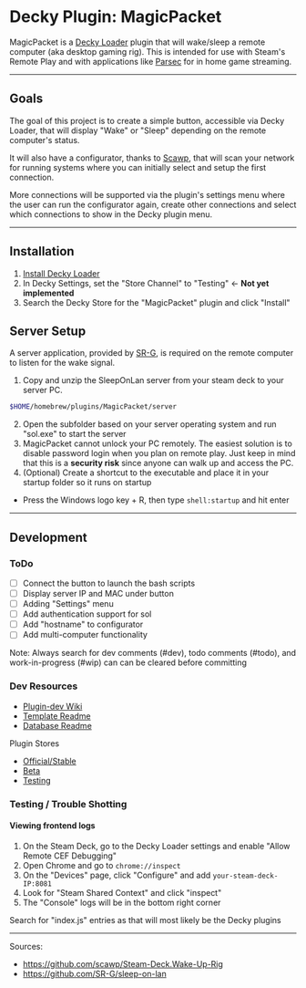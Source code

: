 # Decky Plugin: MagicPacket

MagicPacket is a [Decky Loader](https://github.com/SteamDeckHomebrew/decky-loader) plugin that will wake/sleep a remote computer (aka desktop gaming rig). This is intended for use with Steam's Remote Play and with applications like [Parsec](https://parsec.app/) for in home game streaming.

---

## Goals

The goal of this project is to create a simple button, accessible via Decky Loader, that will display "Wake" or "Sleep" depending on the remote computer's status.

It will also have a configurator, thanks to [Scawp](https://github.com/scawp/Steam-Deck.Wake-Up-Rig), that will scan your network for running systems where you can initially select and setup the first connection.

More connections will be supported via the plugin's settings menu where the user can run the configurator again, create other connections and select which connections to show in the Decky plugin menu.

---

## Installation

1) [Install Decky Loader](https://github.com/SteamDeckHomebrew/decky-loader#installation)
2) In Decky Settings, set the "Store Channel" to "Testing" <- **Not yet implemented**
3) Search the Decky Store for the "MagicPacket" plugin and click "Install"

## Server Setup

A server application, provided by [SR-G](https://github.com/SR-G/sleep-on-lan), is required on the remote computer to listen for the wake signal.

1) Copy and unzip the SleepOnLan server from your steam deck to your server PC.

```sh
$HOME/homebrew/plugins/MagicPacket/server
```

2) Open the subfolder based on your server operating system and run "sol.exe" to start the server
3) MagicPacket cannot unlock your PC remotely. The easiest solution is to disable password login when you plan on remote play. Just keep in mind that this is a **security risk** since anyone can walk up and access the PC.
4) (Optional) Create a shortcut to the executable and place it in your startup folder so it runs on startup

- Press the Windows logo key + R, then type `shell:startup` and hit enter

---

## Development

### ToDo

- [ ] Connect the button to launch the bash scripts
- [ ] Display server IP and MAC under button
- [ ] Adding "Settings" menu
- [ ] Add authentication support for sol
- [ ] Add "hostname" to configurator
- [ ] Add multi-computer functionality

Note: Always search for dev comments (#dev), todo comments (#todo), and work-in-progress (#wip) can can be cleared before committing

### Dev Resources

- [Plugin-dev Wiki](https://wiki.deckbrew.xyz/en/plugin-dev/getting-started)
- [Template Readme](https://github.com/SteamDeckHomebrew/decky-plugin-template/blob/main/README.md)
- [Database Readme](https://github.com/SteamDeckHomebrew/decky-plugin-database/blob/main/README.md)

Plugin Stores

- [Official/Stable](https://plugins.deckbrew.xyz/)
- [Beta](https://beta.deckbrew.xyz/)
- [Testing](https://testing.deckbrew.xyz/)

### Testing / Trouble Shotting

#### Viewing frontend logs

1) On the Steam Deck, go to the Decky Loader settings and enable "Allow Remote CEF Debugging"
2) Open Chrome and go to `chrome://inspect`
3) On the "Devices" page, click "Configure" and add `your-steam-deck-IP:8081`
4) Look for "Steam Shared Context" and click "inspect"
5) The "Console" logs will be in the bottom right corner

Search for "index.js" entries as that will most likely be the Decky plugins

---

Sources:

- https://github.com/scawp/Steam-Deck.Wake-Up-Rig
- https://github.com/SR-G/sleep-on-lan
